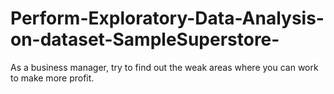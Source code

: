 # Perform-Exploratory-Data-Analysis-on-dataset-SampleSuperstore-
As a business manager, try to find out the weak areas where you can work to make more profit.
